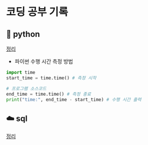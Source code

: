 # 코딩 공부 기록

## 🍦 python
[정리](https://github.com/hufs71/code-study/blob/master/python/README.md)
* 파이썬 수행 시간 측정 방법
```python
import time
start_time = time.time() # 측정 시작

# 프로그램 소스코드
end_time = time.time() # 측정 종료
print("time:", end_time - start_time) # 수행 시간 출력
```

## ☁️ sql
[정리](https://github.com/hufs71/code-study/blob/master/sql/README.md)
